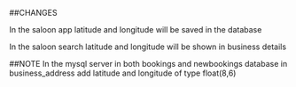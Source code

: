 ##CHANGES

In the saloon app latitude and longitude will be saved in the database

In the saloon search latitude and longitude will be shown in business details


##NOTE
In the mysql server in both bookings and newbookings database in business_address add latitude and longitude of type float(8,6)
